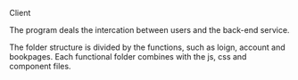 Client

The program deals the intercation between users and the back-end service.

The folder structure is divided by the functions, such as loign, account and bookpages.
Each functional folder combines with the js, css and component files.
